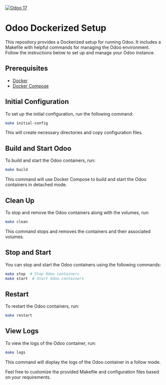 [![Odoo 17](https://img.shields.io/badge/Odoo-17-green)](https://www.odoo.com/)

# Odoo Dockerized Setup

This repository provides a Dockerized setup for running Odoo. It includes a Makefile with helpful commands for managing the Odoo environment. Follow the instructions below to set up and manage your Odoo instance.

## Prerequisites

- [Docker](https://www.docker.com/get-started)
- [Docker Compose](https://docs.docker.com/compose/install/)

## Initial Configuration

To set up the initial configuration, run the following command:

```bash
make initial-config
```

This will create necessary directories and copy configuration files.

## Build and Start Odoo

To build and start the Odoo containers, run:

```bash
make build
```

This command will use Docker Compose to build and start the Odoo containers in detached mode.

## Clean Up

To stop and remove the Odoo containers along with the volumes, run:

```bash
make clean
```

This command stops and removes the containers and their associated volumes.

## Stop and Start

You can stop and start the Odoo containers using the following commands:

```bash
make stop  # Stop Odoo containers
make start  # Start Odoo containers
```

## Restart

To restart the Odoo containers, run:

```bash
make restart
```

## View Logs

To view the logs of the Odoo container, run:

```bash
make logs
```

This command will display the logs of the Odoo container in a follow mode.

Feel free to customize the provided Makefile and configuration files based on your requirements.
